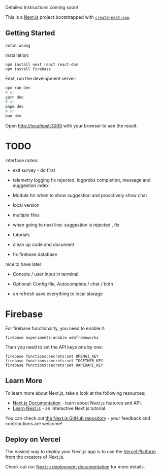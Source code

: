 
Detailed Instructions coming soon!

This is a [Next.js](https://nextjs.org/) project bootstrapped with [`create-next-app`](https://github.com/vercel/next.js/tree/canary/packages/create-next-app).

## Getting Started
install using 

Installation:
```
npm install next react react-dom
npm install firebase
```

First, run the development server:

```bash
npm run dev
# or
yarn dev
# or
pnpm dev
# or
bun dev
```

Open [http://localhost:3000](http://localhost:3000) with your browser to see the result.


# TODO

interface notes:
- exit survey - do first 

- telemetry logging
fix rejected, logprobs completion, message and suggestion index 

- Module for when to show suggestion and proactively show chat

- local version

- multiple files

- when going to next line: suggestion is rejected , fix

- tutorials

- clean up code and document 

- fix firebase database

nice to have later:
- Console / user input in terminal

- Optional: Config file, Autocomplete / chat / both

- on refresh save everything to local storage


# Firebase

For firebase functionality, you need to enable it:
```
firebase experiments:enable webframeworks
```

Then you need to set the API keys one by one:

```
firebase functions:secrets:set OPENAI_KEY
firebase functions:secrets:set TOGETHER_KEY
firebase functions:secrets:set RAPIDAPI_KEY
```


## Learn More

To learn more about Next.js, take a look at the following resources:

- [Next.js Documentation](https://nextjs.org/docs) - learn about Next.js features and API.
- [Learn Next.js](https://nextjs.org/learn) - an interactive Next.js tutorial.

You can check out [the Next.js GitHub repository](https://github.com/vercel/next.js/) - your feedback and contributions are welcome!

## Deploy on Vercel

The easiest way to deploy your Next.js app is to use the [Vercel Platform](https://vercel.com/new?utm_medium=default-template&filter=next.js&utm_source=create-next-app&utm_campaign=create-next-app-readme) from the creators of Next.js.

Check out our [Next.js deployment documentation](https://nextjs.org/docs/deployment) for more details.
